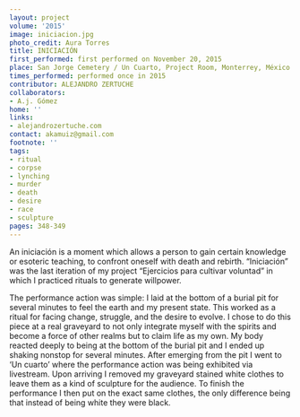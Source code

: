 ```yaml
---
layout: project
volume: '2015'
image: iniciacion.jpg
photo_credit: Aura Torres
title: INICIACIÓN
first_performed: first performed on November 20, 2015
place: San Jorge Cemetery / Un Cuarto, Project Room, Monterrey, México
times_performed: performed once in 2015
contributor: ALEJANDRO ZERTUCHE
collaborators:
- A.j. Gómez
home: ''
links:
- alejandrozertuche.com
contact: akamuiz@gmail.com
footnote: ''
tags:
- ritual
- corpse
- lynching
- murder
- death
- desire
- race
- sculpture
pages: 348-349
---
```


An iniciación is a moment which allows a person to gain certain knowledge or esoteric teaching, to confront oneself with death and rebirth. “Iniciación” was the last iteration of my project “Ejercicios para cultivar voluntad” in which I practiced rituals to generate willpower.

The performance action was simple: I laid at the bottom of a burial pit for several minutes to feel the earth and my present state. This worked as a ritual for facing change, struggle, and the desire to evolve. I chose to do this piece at a real graveyard to not only integrate myself with the spirits and become a force of other realms but to claim life as my own. My body reacted deeply to being at the bottom of the burial pit and I ended up shaking nonstop for several minutes. After emerging from the pit I went to ‘Un cuarto’ where the performance action was being exhibited via livestream. Upon arriving I removed my graveyard stained white clothes to leave them as a kind of sculpture for the audience. To finish the performance I then put on the exact same clothes, the only difference being that instead of being white they were black.
